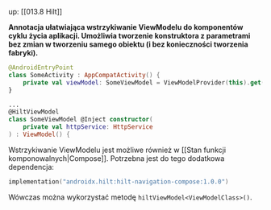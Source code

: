 up: [[013.8 Hilt]]

**Annotacja ułatwiająca wstrzykiwanie ViewModelu do komponentów cyklu życia aplikacji. Umożliwia tworzenie konstruktora z parametrami bez zmian w tworzeniu samego obiektu (i bez konieczności tworzenia fabryki).**

```kotlin
@AndroidEntryPoint
class SomeActivity : AppCompatActivity() {
	private val viewModel: SomeViewModel = ViewModelProvider(this).get(SomeViewModel::class.java)
}

...
@HiltViewModel  
class SomeViewModel @Inject constructor(  
    private val httpService: HttpService  
) : ViewModel() {
```


Wstrzykiwanie ViewModelu jest możliwe również w [[Stan funkcji komponowalnych|Compose]]. Potrzebna jest do tego dodatkowa dependencja:

```kotlin
implementation("androidx.hilt:hilt-navigation-compose:1.0.0")
```

Wówczas można wykorzystać metodę `hiltViewModel<ViewModelClass>()`.